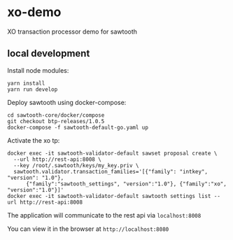 # xo-demo

XO transaction processor demo for sawtooth

## local development

Install node modules:

```
yarn install
yarn run develop
```

Deploy sawtooth using docker-compose:

```
cd sawtooth-core/docker/compose
git checkout btp-releases/1.0.5
docker-compose -f sawtooth-default-go.yaml up
```

Activate the xo tp:

```
docker exec -it sawtooth-validator-default sawset proposal create \
  --url http://rest-api:8008 \
  --key /root/.sawtooth/keys/my_key.priv \
  sawtooth.validator.transaction_families='[{"family": "intkey", "version": "1.0"},
      {"family":"sawtooth_settings", "version":"1.0"}, {"family":"xo", "version":"1.0"}]'
docker exec -it sawtooth-validator-default sawtooth settings list --url http://rest-api:8008
```

The application will communicate to the rest api via `localhost:8008`

You can view it in the browser at `http://localhost:8080`
